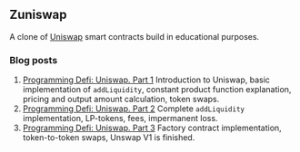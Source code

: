 ## Zuniswap

A clone of [Uniswap](https://uniswap.org) smart contracts build in educational purposes.

### Blog posts

1. [Programming Defi: Uniswap. Part 1](https://jeiwan.net/posts/programming-defi-uniswap-1/)
   Introduction to Uniswap, basic implementation of `addLiquidity`, constant product function explanation, pricing and
   output amount calculation, token swaps.
1. [Programming Defi: Uniswap. Part 2](https://jeiwan.net/posts/programming-defi-uniswap-2/)
   Complete `addLiquidity` implementation, LP-tokens, fees, impermanent loss.
1. [Programming Defi: Uniswap. Part 3](https://jeiwan.net/posts/programming-defi-uniswap-3/)
   Factory contract implementation, token-to-token swaps, Unswap V1 is finished.
